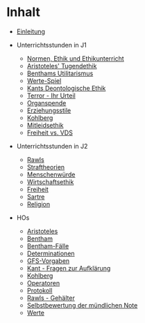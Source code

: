 # Inhalt

* [Einleitung](README.md)
* Unterrichtsstunden in J1
  * [Normen, Ethik und Ethikunterricht](normen_ethik_und_ethikunterricht.md)
  * [Aristoteles' Tugendethik](aristoteles.md)
  * [Benthams Utilitarismus](utilitarismus_Bentham.md)
  * [Werte-Spiel](werte-spiel.md)
  * [Kants Deontologische Ethik](kant_ki.md)
  * [Terror - Ihr Urteil](terror_ihr_urteil.md)
  * [Organspende](organspende.md)
  * [Erziehungsstile](erziehungsstile.md)
  * [Kohlberg](kohlberg.md)
  * [Mitleidsethik](gefuehlsethik.md)
  * [Freiheit vs. VDS](vds.md)

* Unterrichtsstunden in J2
  * [Rawls](rawls.md)
  * [Straftheorien](straftheorien.md)
  * [Menschenwürde](menschenwuerde.md)
  * [Wirtschaftsethik](wirtschaftsethik.md)
  * [Freiheit](freiheit.md)
  * [Sartre](sartre.md)
  * [Religion](religion.md)

* HOs
  * [Aristoteles](HOs/HO_Aristoteles.md)
  * [Bentham](http://www.joachimschmid.ch/docs/PAzBenthJerEinPriM.pdf)
  * [Bentham-Fälle](HOs/HO_Bentham-Fälle.md)
  * [Determinationen](HOs/HO_Determination.md)
  * [GFS-Vorgaben](HOs/GFS-Vorgaben_Ethik_Kursstufe.md)
  * [Kant - Fragen zur Aufklärung](HOs/HO_Kant_Fragen-zur-Aufklaerung.md)
  * [Kohlberg](HOs/HO_Kohlberg.md)
  * [Operatoren](http://www.bildungsplaene-bw.de/,Lde/Startseite/BP2016BW_ALLG/BP2016BW_ALLG_GYM_ETH_OP)
  <!-- HOs/Operatoren_BS_2016.pdf -->
  * [Protokoll](HOs/Protokoll.md)
  * [Rawls - Gehälter](HOs/HO_Rawls.md)
  * [Selbstbewertung der mündlichen Note](HOs/Selbstbewertung_Ethik.pdf)
  * [Werte](HOs/HO_Werte.md)
